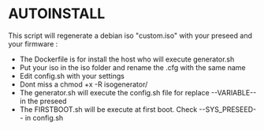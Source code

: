# AUTOINSTALL
This script will regenerate a debian iso "custom.iso" with your preseed and your firmware :

- The Dockerfile is for install the host who will execute generator.sh
- Put your iso in the iso folder and rename the .cfg with the same name
- Edit config.sh with your settings
- Dont miss a chmod +x -R isogenerator/
- The generator.sh will execute the config.sh file for replace --VARIABLE-- in the preseed
- The FIRSTBOOT.sh will be execute at first boot. Check --SYS_PRESEED-- in config.sh 




